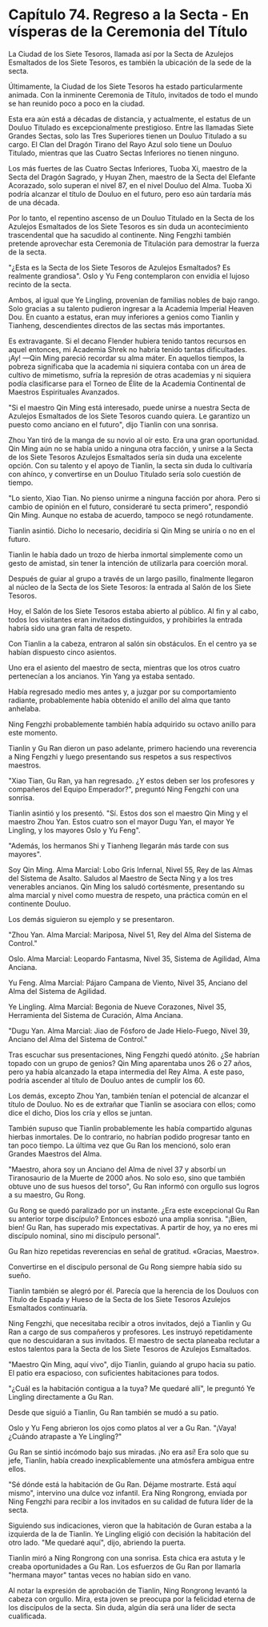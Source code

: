 
# Capítulo 74. Regreso a la Secta - En vísperas de la Ceremonia del Título


La Ciudad de los Siete Tesoros, llamada así por la Secta de Azulejos Esmaltados de los Siete Tesoros, es también la ubicación de la sede de la secta.

Últimamente, la Ciudad de los Siete Tesoros ha estado particularmente animada. Con la inminente Ceremonia de Título, invitados de todo el mundo se han reunido poco a poco en la ciudad.

Esta era aún está a décadas de distancia, y actualmente, el estatus de un Douluo Titulado es excepcionalmente prestigioso. Entre las llamadas Siete Grandes Sectas, solo las Tres Superiores tienen un Douluo Titulado a su cargo. El Clan del Dragón Tirano del Rayo Azul solo tiene un Douluo Titulado, mientras que las Cuatro Sectas Inferiores no tienen ninguno.

Los más fuertes de las Cuatro Sectas Inferiores, Tuoba Xi, maestro de la Secta del Dragón Sagrado, y Huyan Zhen, maestro de la Secta del Elefante Acorazado, solo superan el nivel 87, en el nivel Douluo del Alma. Tuoba Xi podría alcanzar el título de Douluo en el futuro, pero eso aún tardaría más de una década.

Por lo tanto, el repentino ascenso de un Douluo Titulado en la Secta de los Azulejos Esmaltados de los Siete Tesoros es sin duda un acontecimiento trascendental que ha sacudido al continente. Ning Fengzhi también pretende aprovechar esta Ceremonia de Titulación para demostrar la fuerza de la secta.

"¿Esta es la Secta de los Siete Tesoros de Azulejos Esmaltados? Es realmente grandiosa". Oslo y Yu Feng contemplaron con envidia el lujoso recinto de la secta.

Ambos, al igual que Ye Lingling, provenían de familias nobles de bajo rango. Solo gracias a su talento pudieron ingresar a la Academia Imperial Heaven Dou. En cuanto a estatus, eran muy inferiores a genios como Tianlin y Tianheng, descendientes directos de las sectas más importantes.

Es extravagante. Si el decano Flender hubiera tenido tantos recursos en aquel entonces, mi Academia Shrek no habría tenido tantas dificultades. ¡Ay! —Qin Ming pareció recordar su alma máter. En aquellos tiempos, la pobreza significaba que la academia ni siquiera contaba con un área de cultivo de mimetismo, sufría la represión de otras academias y ni siquiera podía clasificarse para el Torneo de Élite de la Academia Continental de Maestros Espirituales Avanzados.

"Si el maestro Qin Ming está interesado, puede unirse a nuestra Secta de Azulejos Esmaltados de los Siete Tesoros cuando quiera. Le garantizo un puesto como anciano en el futuro", dijo Tianlin con una sonrisa.

Zhou Yan tiró de la manga de su novio al oír esto. Era una gran oportunidad. Qin Ming aún no se había unido a ninguna otra facción, y unirse a la Secta de los Siete Tesoros Azulejos Esmaltados sería sin duda una excelente opción. Con su talento y el apoyo de Tianlin, la secta sin duda lo cultivaría con ahínco, y convertirse en un Douluo Titulado sería solo cuestión de tiempo.

"Lo siento, Xiao Tian. No pienso unirme a ninguna facción por ahora. Pero si cambio de opinión en el futuro, consideraré tu secta primero", respondió Qin Ming. Aunque no estaba de acuerdo, tampoco se negó rotundamente.

Tianlin asintió. Dicho lo necesario, decidiría si Qin Ming se uniría o no en el futuro.

Tianlin le había dado un trozo de hierba inmortal simplemente como un gesto de amistad, sin tener la intención de utilizarla para coerción moral.

Después de guiar al grupo a través de un largo pasillo, finalmente llegaron al núcleo de la Secta de los Siete Tesoros: la entrada al Salón de los Siete Tesoros.

Hoy, el Salón de los Siete Tesoros estaba abierto al público. Al fin y al cabo, todos los visitantes eran invitados distinguidos, y prohibirles la entrada habría sido una gran falta de respeto.

Con Tianlin a la cabeza, entraron al salón sin obstáculos. En el centro ya se habían dispuesto cinco asientos.

Uno era el asiento del maestro de secta, mientras que los otros cuatro pertenecían a los ancianos. Yin Yang ya estaba sentado.

Había regresado medio mes antes y, a juzgar por su comportamiento radiante, probablemente había obtenido el anillo del alma que tanto anhelaba.

Ning Fengzhi probablemente también había adquirido su octavo anillo para este momento.

Tianlin y Gu Ran dieron un paso adelante, primero haciendo una reverencia a Ning Fengzhi y luego presentando sus respetos a sus respectivos maestros.

"Xiao Tian, Gu Ran, ya han regresado. ¿Y estos deben ser los profesores y compañeros del Equipo Emperador?", preguntó Ning Fengzhi con una sonrisa.

Tianlin asintió y los presentó. "Sí. Estos dos son el maestro Qin Ming y el maestro Zhou Yan. Estos cuatro son el mayor Dugu Yan, el mayor Ye Lingling, y los mayores Oslo y Yu Feng".

"Además, los hermanos Shi y Tianheng llegarán más tarde con sus mayores".

Soy Qin Ming. Alma Marcial: Lobo Gris Infernal, Nivel 55, Rey de las Almas del Sistema de Asalto. Saludos al Maestro de Secta Ning y a los tres venerables ancianos. Qin Ming los saludó cortésmente, presentando su alma marcial y nivel como muestra de respeto, una práctica común en el continente Douluo.

Los demás siguieron su ejemplo y se presentaron.

"Zhou Yan. Alma Marcial: Mariposa, Nivel 51, Rey del Alma del Sistema de Control."

Oslo. Alma Marcial: Leopardo Fantasma, Nivel 35, Sistema de Agilidad, Alma Anciana.

Yu Feng. Alma Marcial: Pájaro Campana de Viento, Nivel 35, Anciano del Alma del Sistema de Agilidad.

Ye Lingling. Alma Marcial: Begonia de Nueve Corazones, Nivel 35, Herramienta del Sistema de Curación, Alma Anciana.

"Dugu Yan. Alma Marcial: Jiao de Fósforo de Jade Hielo-Fuego, Nivel 39, Anciano del Alma del Sistema de Control."

Tras escuchar sus presentaciones, Ning Fengzhi quedó atónito. ¿Se habrían topado con un grupo de genios? Qin Ming aparentaba unos 26 o 27 años, pero ya había alcanzado la etapa intermedia del Rey Alma. A este paso, podría ascender al título de Douluo antes de cumplir los 60.

Los demás, excepto Zhou Yan, también tenían el potencial de alcanzar el título de Douluo. No es de extrañar que Tianlin se asociara con ellos; como dice el dicho, Dios los cría y ellos se juntan.

También supuso que Tianlin probablemente les había compartido algunas hierbas inmortales. De lo contrario, no habrían podido progresar tanto en tan poco tiempo. La última vez que Gu Ran los mencionó, solo eran Grandes Maestros del Alma.

"Maestro, ahora soy un Anciano del Alma de nivel 37 y absorbí un Tiranosaurio de la Muerte de 2000 años. No solo eso, sino que también obtuve uno de sus huesos del torso", Gu Ran informó con orgullo sus logros a su maestro, Gu Rong.

Gu Rong se quedó paralizado por un instante. ¿Era este excepcional Gu Ran su anterior torpe discípulo? Entonces esbozó una amplia sonrisa. "¡Bien, bien! Gu Ran, has superado mis expectativas. A partir de hoy, ya no eres mi discípulo nominal, sino mi discípulo personal".

Gu Ran hizo repetidas reverencias en señal de gratitud. «Gracias, Maestro».

Convertirse en el discípulo personal de Gu Rong siempre había sido su sueño.

Tianlin también se alegró por él. Parecía que la herencia de los Douluos con Título de Espada y Hueso de la Secta de los Siete Tesoros Azulejos Esmaltados continuaría.

Ning Fengzhi, que necesitaba recibir a otros invitados, dejó a Tianlin y Gu Ran a cargo de sus compañeros y profesores. Les instruyó repetidamente que no descuidaran a sus invitados. El maestro de secta planeaba reclutar a estos talentos para la Secta de los Siete Tesoros de Azulejos Esmaltados.

"Maestro Qin Ming, aquí vivo", dijo Tianlin, guiando al grupo hacia su patio. El patio era espacioso, con suficientes habitaciones para todos.

"¿Cuál es la habitación contigua a la tuya? Me quedaré allí", le preguntó Ye Lingling directamente a Gu Ran.

Desde que siguió a Tianlin, Gu Ran también se mudó a su patio.

Oslo y Yu Feng abrieron los ojos como platos al ver a Gu Ran. "¡Vaya! ¿Cuándo atrapaste a Ye Lingling?"

Gu Ran se sintió incómodo bajo sus miradas. ¡No era así! Era solo que su jefe, Tianlin, había creado inexplicablemente una atmósfera ambigua entre ellos.

"Sé dónde está la habitación de Gu Ran. Déjame mostrarte. Está aquí mismo", intervino una dulce voz infantil. Era Ning Rongrong, enviada por Ning Fengzhi para recibir a los invitados en su calidad de futura líder de la secta.

Siguiendo sus indicaciones, vieron que la habitación de Guran estaba a la izquierda de la de Tianlin. Ye Lingling eligió con decisión la habitación del otro lado. "Me quedaré aquí", dijo, abriendo la puerta.

Tianlin miró a Ning Rongrong con una sonrisa. Esta chica era astuta y le creaba oportunidades a Gu Ran. Los esfuerzos de Gu Ran por llamarla "hermana mayor" tantas veces no habían sido en vano.

Al notar la expresión de aprobación de Tianlin, Ning Rongrong levantó la cabeza con orgullo. Mira, esta joven se preocupa por la felicidad eterna de los discípulos de la secta. Sin duda, algún día será una líder de secta cualificada.